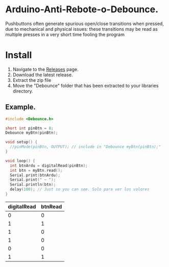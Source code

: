 # Arduino-Anti-Rebote-o-Debounce.

Pushbuttons often generate spurious open/close transitions when pressed, due to mechanical and physical issues: these transitions may be read as multiple presses in a very short time fooling the program

# Install

1. Navigate to the [Releases](https://github.com/MaraniMatias/Arduino-Anti-Rebote-o-Debounce/releases) page.
2. Download the latest release.
3. Extract the zip file
4. Move the "Debounce" folder that has been extracted to your libraries directory.

## Example.

```c++
#include <Debounce.h>

short int pinBtn = 8;
Debounce myBtn(pinBtn);

void setup() {
  //pinMode(pinBtn, OUTPUT); // include in "Debounce myBtn(pinBtn);"
}

void loop() {
  int btnArdu = digitalRead(pinBtn);
  int btn = myBtn.read();
  Serial.print(btnArdu);
  Serial.print(" ~ ");
  Serial.println(btn);
  delay(100); // Just so you can see. Solo para ver los valores
}
```

| digitalRead | btnRead |
| :---------- | :------ |
|      0      |    0    |
|      1      |    1    |
|      1      |    0    |
|      1      |    0    |
|      0      |    0    |
|      1      |    1    |
